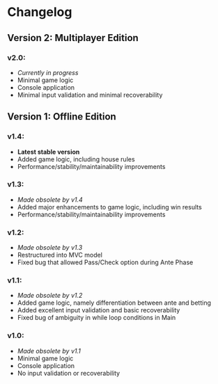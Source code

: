 # Changelog

## Version 2: Multiplayer Edition
### v2.0:
+ *Currently in progress*
+ Minimal game logic
+ Console application
+ Minimal input validation and minimal recoverability

## Version 1: Offline Edition
### v1.4:
+ **Latest stable version**
+ Added game logic, including house rules
+ Performance/stability/maintainability improvements

### v1.3:
+ *Made obsolete by v1.4*
+ Added major enhancements to game logic, including win results
+ Performance/stability/maintainability improvements

### v1.2:
+ *Made obsolete by v1.3*
+ Restructured into MVC model
+ Fixed bug that allowed Pass/Check option during Ante Phase

### v1.1:
+ *Made obsolete by v1.2*
+ Added game logic, namely differentiation between ante and betting
+ Added excellent input validation and basic recoverability
+ Fixed bug of ambiguity in while loop conditions in Main

### v1.0:
+ *Made obsolete by v1.1*
+ Minimal game logic
+ Console application
+ No input validation or recoverability
